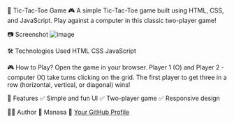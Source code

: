 📌 Tic-Tac-Toe Game 🎮
A simple Tic-Tac-Toe game built using HTML, CSS, and JavaScript. Play against a computer in this classic two-player game!


📷 Screenshot
![image](https://github.com/user-attachments/assets/259197e7-7005-4f8f-b676-cc9c6207c265)


🛠️ Technologies Used
HTML
CSS
JavaScript


🎮 How to Play?
Open the game in your browser.
Player 1 (O) and Player 2 - computer (X) take turns clicking on the grid.
The first player to get three in a row (horizontal, vertical, or diagonal) wins!


🌟 Features
✅ Simple and fun UI
✅ Two-player game
✅ Responsive design

👩‍💻 Author
👤 Manasa
🔗 [Your GitHub Profile](https://github.com/Manasa996)
